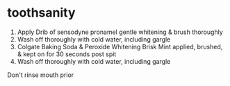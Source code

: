 # toothsanity

1. Apply Drib of sensodyne pronamel gentle whitening & brush thoroughly
2. Wash off thoroughly with cold water, including gargle 
3. Colgate Baking Soda & Peroxide Whitening Brisk Mint applied, brushed, & kept on for 30 seconds post spit
4. Wash off thoroughly with cold water, including gargle

Don't rinse mouth prior
